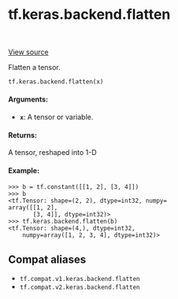 <div itemscope itemtype="http://developers.google.com/ReferenceObject">
<meta itemprop="name" content="tf.keras.backend.flatten" />
<meta itemprop="path" content="Stable" />
</div>

# tf.keras.backend.flatten

<!-- Insert buttons and diff -->

<table class="tfo-notebook-buttons tfo-api" align="left">
</table>

<a target="_blank" href="/code/stable/tensorflow/python/keras/backend.py">View source</a>



Flatten a tensor.

``` python
tf.keras.backend.flatten(x)
```



<!-- Placeholder for "Used in" -->


#### Arguments:


* <b>`x`</b>: A tensor or variable.


#### Returns:

A tensor, reshaped into 1-D



#### Example:


```
>>> b = tf.constant([[1, 2], [3, 4]])
>>> b
<tf.Tensor: shape=(2, 2), dtype=int32, numpy=
array([[1, 2],
       [3, 4]], dtype=int32)>
>>> tf.keras.backend.flatten(b)
<tf.Tensor: shape=(4,), dtype=int32,
    numpy=array([1, 2, 3, 4], dtype=int32)>
```


## Compat aliases

* `tf.compat.v1.keras.backend.flatten`
* `tf.compat.v2.keras.backend.flatten`

